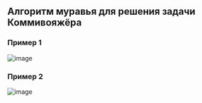 ## Алгоритм муравья для решения задачи Коммивояжёра
### Пример 1
![image](https://github.com/user-attachments/assets/a20f02fd-d0b5-46b1-90a1-e849db237fe1)

### Пример 2
![image](https://github.com/user-attachments/assets/3a4695bd-b365-4748-ac1d-245e9e5fd19a)

